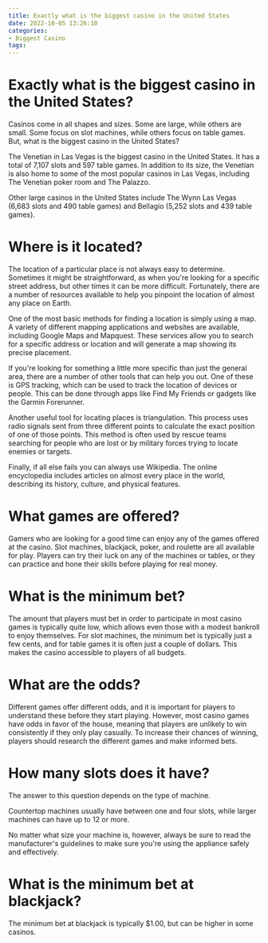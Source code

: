 ```yaml
---
title: Exactly what is the biggest casino in the United States 
date: 2022-10-05 13:26:10
categories:
- Biggest Casino
tags:
---
```



#  Exactly what is the biggest casino in the United States? 

Casinos come in all shapes and sizes. Some are large, while others are small. Some focus on slot machines, while others focus on table games. But, what is the biggest casino in the United States?

The Venetian in Las Vegas is the biggest casino in the United States. It has a total of 7,107 slots and 597 table games. In addition to its size, the Venetian is also home to some of the most popular casinos in Las Vegas, including The Venetian poker room and The Palazzo.

Other large casinos in the United States include The Wynn Las Vegas (6,683 slots and 490 table games) and Bellagio (5,252 slots and 439 table games).

#  Where is it located? 

The location of a particular place is not always easy to determine. Sometimes it might be straightforward, as when you're looking for a specific street address, but other times it can be more difficult. Fortunately, there are a number of resources available to help you pinpoint the location of almost any place on Earth.

One of the most basic methods for finding a location is simply using a map. A variety of different mapping applications and websites are available, including Google Maps and Mapquest. These services allow you to search for a specific address or location and will generate a map showing its precise placement.

If you're looking for something a little more specific than just the general area, there are a number of other tools that can help you out. One of these is GPS tracking, which can be used to track the location of devices or people. This can be done through apps like Find My Friends or gadgets like the Garmin Forerunner.

Another useful tool for locating places is triangulation. This process uses radio signals sent from three different points to calculate the exact position of one of those points. This method is often used by rescue teams searching for people who are lost or by military forces trying to locate enemies or targets.

Finally, if all else fails you can always use Wikipedia. The online encyclopedia includes articles on almost every place in the world, describing its history, culture, and physical features.

#  What games are offered? 

Gamers who are looking for a good time can enjoy any of the games offered at the casino. Slot machines, blackjack, poker, and roulette are all available for play. Players can try their luck on any of the machines or tables, or they can practice and hone their skills before playing for real money.

# What is the minimum bet? 

The amount that players must bet in order to participate in most casino games is typically quite low, which allows even those with a modest bankroll to enjoy themselves. For slot machines, the minimum bet is typically just a few cents, and for table games it is often just a couple of dollars. This makes the casino accessible to players of all budgets.

# What are the odds? 

Different games offer different odds, and it is important for players to understand these before they start playing. However, most casino games have odds in favor of the house, meaning that players are unlikely to win consistently if they only play casually. To increase their chances of winning, players should research the different games and make informed bets.

#  How many slots does it have? 
The answer to this question depends on the type of machine. 

Countertop machines usually have between one and four slots, while larger machines can have up to 12 or more. 

No matter what size your machine is, however, always be sure to read the manufacturer's guidelines to make sure you're using the appliance safely and effectively.

#  What is the minimum bet at blackjack?

The minimum bet at blackjack is typically $1.00, but can be higher in some casinos.